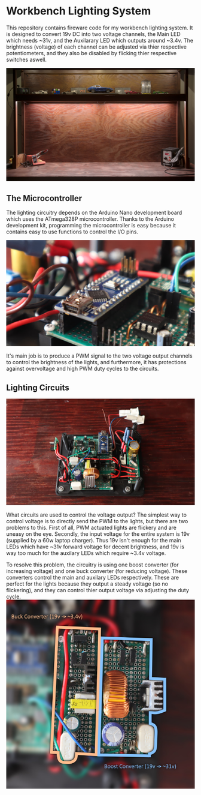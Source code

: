 # Workbench Lighting System

This repository contains fireware code for my workbench lighting system. It is designed to convert 19v DC into two voltage channels, the Main LED which needs ~31v, and the Auxilarary LED which outputs around ~3.4v. The brightness (voltage) of each channel can be adjusted via thier respective potentiometers, and they also be disabled by flicking thier respective switches aswell.

![Workbench](./pictures/workbench.jpg)

## The Microcontroller

The lighting circuitry depends on the Arduino Nano development board which uses the ATmega328P microcontroller. Thanks to the Arduino development kit, programming the microcontroller is easy because it contains easy to use functions to control the I/O pins.

![Arduino](./pictures/arduino-nano.jpg)

It's main job is to produce a PWM signal to the two voltage output channels to control the brightness of the lights, and furthermore, it has protections against overvoltage and high PWM duty cycles to the circuits.

## Lighting Circuits

![Entire Circuit](./pictures/entire-circuit.jpg)

What circuits are used to control the voltage output? The simplest way to control voltage is to directly send the PWM to the lights, but there are two problems to this. First of all, PWM actuated lights are flickery and are uneasy on the eye. Secondly, the input voltage for the entire system is 19v (supplied by a 60w laptop charger). Thus 19v isn't enough for the main LEDs which have ~31v forward voltage for decent brightness, and 19v is way too much for the auxilary LEDs which require ~3.4v voltage.

To resolve this problem, the circuitry is using one boost converter (for increasing voltage) and one buck converter (for reducing voltage). These converters control the main and auxilary LEDs respectively. These are perfect for the lights because they output a steady voltage (so no flickering), and they can control thier output voltage via adjusting the duty cycle.
![Converter Circuits](./pictures/converter-circuits.jpg)